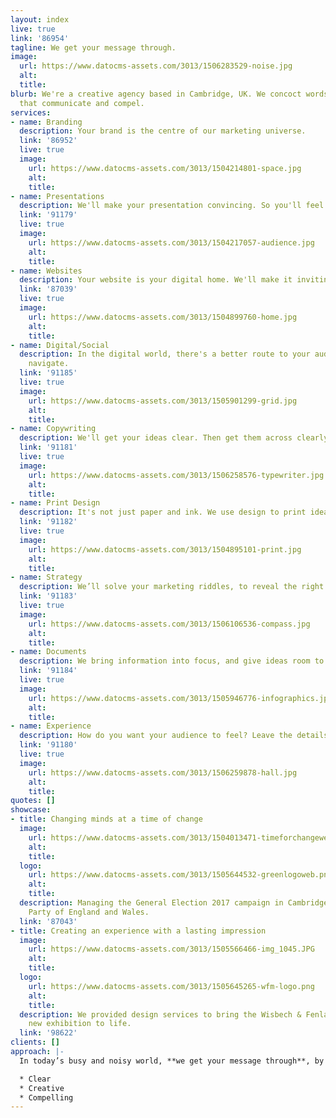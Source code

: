```yaml
---
layout: index
live: true
link: '86954'
tagline: We get your message through.
image:
  url: https://www.datocms-assets.com/3013/1506283529-noise.jpg
  alt: 
  title: 
blurb: We're a creative agency based in Cambridge, UK. We concoct words and images
  that communicate and compel.
services:
- name: Branding
  description: Your brand is the centre of our marketing universe.
  link: '86952'
  live: true
  image:
    url: https://www.datocms-assets.com/3013/1504214801-space.jpg
    alt: 
    title: 
- name: Presentations
  description: We'll make your presentation convincing. So you'll feel invincible.
  link: '91179'
  live: true
  image:
    url: https://www.datocms-assets.com/3013/1504217057-audience.jpg
    alt: 
    title: 
- name: Websites
  description: Your website is your digital home. We'll make it inviting.
  link: '87039'
  live: true
  image:
    url: https://www.datocms-assets.com/3013/1504899760-home.jpg
    alt: 
    title: 
- name: Digital/Social
  description: In the digital world, there's a better route to your audience. We'll
    navigate.
  link: '91185'
  live: true
  image:
    url: https://www.datocms-assets.com/3013/1505901299-grid.jpg
    alt: 
    title: 
- name: Copywriting
  description: We'll get your ideas clear. Then get them across clearly.
  link: '91181'
  live: true
  image:
    url: https://www.datocms-assets.com/3013/1506258576-typewriter.jpg
    alt: 
    title: 
- name: Print Design
  description: It's not just paper and ink. We use design to print ideas and emotions.
  link: '91182'
  live: true
  image:
    url: https://www.datocms-assets.com/3013/1504895101-print.jpg
    alt: 
    title: 
- name: Strategy
  description: We’ll solve your marketing riddles, to reveal the right path.
  link: '91183'
  live: true
  image:
    url: https://www.datocms-assets.com/3013/1506106536-compass.jpg
    alt: 
    title: 
- name: Documents
  description: We bring information into focus, and give ideas room to breathe.
  link: '91184'
  live: true
  image:
    url: https://www.datocms-assets.com/3013/1505946776-infographics.jpg
    alt: 
    title: 
- name: Experience
  description: How do you want your audience to feel? Leave the details to us.
  link: '91180'
  live: true
  image:
    url: https://www.datocms-assets.com/3013/1506259878-hall.jpg
    alt: 
    title: 
quotes: []
showcase:
- title: Changing minds at a time of change
  image:
    url: https://www.datocms-assets.com/3013/1504013471-timeforchangeweb.jpg
    alt: 
    title: 
  logo:
    url: https://www.datocms-assets.com/3013/1505644532-greenlogoweb.png
    alt: 
    title: 
  description: Managing the General Election 2017 campaign in Cambridge for the Green
    Party of England and Wales.
  link: '87043'
- title: Creating an experience with a lasting impression
  image:
    url: https://www.datocms-assets.com/3013/1505566466-img_1045.JPG
    alt: 
    title: 
  logo:
    url: https://www.datocms-assets.com/3013/1505645265-wfm-logo.png
    alt: 
    title: 
  description: We provided design services to bring the Wisbech & Fenland Museum's
    new exhibition to life.
  link: '98622'
clients: []
approach: |-
  In today’s busy and noisy world, **we get your message through**, by making it –

  * Clear
  * Creative
  * Compelling
---
```



